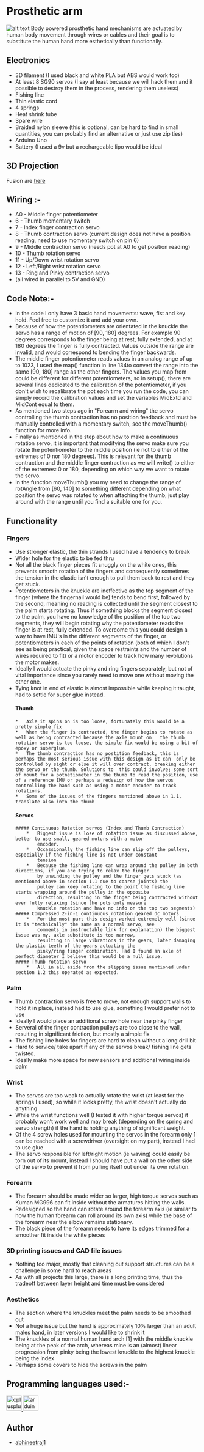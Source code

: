 # Prosthetic arm
![alt text](https://github.com/abhineetraj1/arduino-prosthetic-arm/blob/main/jk.jpg?raw=true)
Body powered prosthetic hand mechanisms are actuated by human body movement through wires or cables and their goal is to substitute the human hand more esthetically than functionally.

## Electronics
*	3D filament (I used black and white PLA but ABS would work too)
*	At least 8 SG90 servos (I say at least because we will hack them and it possible to destroy them in the process, rendering them useless)
*	Fishing line
*	Thin elastic cord
*	4 springs
*	Heat shrink tube
*	Spare wire
*	Braided nylon sleeve (this is optional, can be hard to find in small quantities, you can probably find an alternative or just use zip ties)
*	Arduino Uno
*	Battery (I used a 9v but a rechargeable lipo would be ideal

## 3D Projection
Fusion are [here](https://willdonaldson.autodesk360.com/g/shares/SH9285eQTcf875d3c539357569a818d905d1)

## Wiring :-
*	A0 - Middle finger potentiometer 
*	6  - Thumb momentary switch
*	7  - Index finger contraction servo
*	8  - Thumb contraction servo (current design does not have a position reading, need to use momentary switch on pin 6)
*	9  - Middle contraction servo (needs pot at A0 to get position reading)
*	10 - Thumb rotation servo 
*	11 - Up/Down wrist rotation servo
*	12 - Left/Right wrist rotation servo
*	13 - Ring and Pinky contraction servo
*	(all wired in parallel to 5V and GND)

## Code Note:-
*	In the code I only have 3 basic hand movements: wave, fist and key hold. Feel free to customize it and add your own.
*	Because of how the potentiometers are orientated in the knuckle the servo has a range of motion of [90, 180] degrees. For example 90 degrees corresponds to the finger being at rest, fully extended, and at 180 degrees the finger is fully contracted. Values outside the range are invalid, and would correspond to bending the finger backwards.
*	The middle finger potentiometer reads values in an analog range of up to 1023, I used the map() function in line 134to convert the range into the same [90, 180] range as the other fingers. The values you map from could be different for different potentiometers, so in setup(), there are several lines dedicated to the calibration of the potentiometer, if you don't wish to recalibrate the pot each time you run the code, you can simply record the calibration values and set the variables MidExtd and MidCont equal to them.
*	As mentioned two steps ago in "Forearm and wiring" the servo controlling the thumb contraction has no position feedback and must be manually controlled with a momentary switch, see the moveThumb() function for more info.
*	Finally as mentioned in the step about how to make a continuous rotation servo, it is important that modifying the servo make sure you rotate the potentiometer to the middle position (ie not to either of the extremes of 0 nor 180 degrees). This is relevant for the thumb contraction and the middle finger contraction as we will write() to either of the extremes: 0 or 180, depending on which way we want to rotate the servo.
*	In the function moveThumb() you my need to change the range of rotAngle from [60, 140] to something different depending on what position the servo was rotated to when attaching the thumb, just play around with the range until you find a suitable one for you.

## Functionality

### Fingers
*	Use stronger elastic, the thin strands I used have a tendency to break
*	Wider hole for the elastic to be fed thru
*	Not all the black finger pieces fit snuggly on the white ones, this prevents smooth rotation of the fingers and    consequently sometimes the tension in the elastic isn’t enough to pull them back to rest and they get stuck.
*	Potentiometers in the knuckle are ineffective as the top segment of the finger (where the fingernail would be)   tends to bend first, followed by the second, meaning no reading is collected until the segment closest to the palm   starts rotating. Thus if something blocks the segment closest to the palm, you have no knowledge of the position   of the top two segments, they will begin rotating why the potentiometer reads the finger is at rest, fully extended.   To overcome this you could design a way to have IMU's in the different segments of the finger, or potentiometers in   each of the points of rotation (both of which I don't see as being practical, given the space restraints and the   number of wires required to fit) or a motor encoder to track how many revolutions the motor makes.
*	Ideally I would actuate the pinky and ring fingers separately, but not of vital importance since you rarely need   to move one without moving the other one.
*	Tying knot in end of elastic is almost impossible while keeping it taught, had to settle for super glue instead. 
    #### Thumb
        *	Axle it spins on is too loose, fortunately this would be a pretty simple fix 
        *	When the finger is contracted, the finger begins to rotate as well as being contracted because the axle mount on   the thumb rotation servo is too loose, the simple fix would be using a bit of epoxy or superglue.
        *	The thumb contraction has no postition feedback, this is perhaps the most serious issue with this design as it can  only be controlled by sight or else it will over contract, breaking either the servo or the thumb. Solutions to  this could involve; some sort of mount for a potnetiometer in the thumb to read the position, use of a reference IMU or perhaps a redesign of how the servos controlling the hand such as using a motor encoder to track rotations.
        *	Some of the issues of the fingers mentioned above in 1.1, translate also into the thumb
    #### Servos 
        ##### Continuous Rotation servos (Index and Thumb Contraction)
            *	Biggest issue is lose of rotation issue as discussed above, better to use small, geared motors with a motor  
                encoder.
            *	Occassionally the fishing line can slip off the pulleys, especially if the fishing line is not under constant  
                tension 
            *	Because the fishing line can wrap around the pulley in both directions, if you are trying to relax the finger  
                by unwinding the pulley and the finger gets stuck (as mentioned above in section 1.1 due to coarse joints) the  
                pulley can keep rotating to the point the fishing line starts wrapping around the pulley in the opposite  
                direction, resulting in the finger being contracted without ever fully relaxing (since the pots only measure 
                knuckle rotation and have no info on the top two segments)
        ##### Compressed 2-in-1 continuous rotation geared dc motors
            *	For the most part this design worked extremely well (since it is "technically" the same as a normal servo, see  
                comments in instructable link for explanation) the biggest issue was my, axle substitute is too narrow,  
                resulting in large vibrations in the gears, later damaging the plastic teeth of the gears actuating the  
                pinky/ring finger combination. Had I found an axle of perfect diameter I believe this would be a null issue.
        ##### Thumb rotation servo
            *	All in all aside from the slipping issue mentioned under section 1.2 this operated as expected.
### Palm
*	Thumb contraction servo is free to move, not enough support walls to hold it in place, instead had to use glue, something I would prefer not to use
*	Ideally I would place an additional screw hole near the pinky finger
*	Serveral of the finger contraction pulleys are too close to the wall, resulting in significant friction, but mostly a simple fix 
*	The fishing line holes for fingers are hard to clean without a long drill bit
*	Hard to service/ take apart if any of the servos break/ fishing line gets twisted.
*	Ideally make more space for new sensors and additional wiring inside palm
### Wrist
*	The servos are too weak to actually rotate the wrist (at least for the springs I used), so while it looks pretty, the wrist doesn't actually do anything
*	While the wrist functions well (I tested it with higher torque servos) it probably won’t work well and may break (depending on the spring and servo strength) if the hand is holding anything of significant weight.
*	Of the 4 screw holes used for mounting the servos in the forearm only 1 can be reached with a screwdriver (oversight on my part), instead I had to use glue
*	The servo responsible for left/right motion (ie waving) could easily be torn out of its mount, instead I should have put a wall on the other side of the servo to prevent it from pulling itself out under its own rotation.
### Forearm
*	The forearm should be made wider so larger, high torque servos such as Kuman MG996 can fit inside without the armatures hitting the walls.
*	Redesigned so the hand can rotate around the forearm axis (ie similar to how the human forearm can roll around its own axis) while the base of the forearm near the elbow remains stationary.
*	The black piece of the forearm needs to have its edges trimmed for a smoother fit inside the white pieces
### 3D printing issues and CAD file issues
*	Nothing too major, mostly that cleaning out support structures can be a challenge in some hard to reach areas
*	As with all projects this large, there is a long printing time, thus the tradeoff between layer height and time must be considered

### Aesthetics 
*	The section where the knuckles meet the palm needs to be smoothed out
*	Not a huge issue but the hand is approximately 10% larger than an adult males hand, in later versions I would like to shrink it
*	The knuckles of a normal human hand arch [1] with the middle knuckle being at the peak of the arch, whereas mine is an (almost) linear progression from pinky being the lowest knuckle to the highest knuckle being the index
*	Perhaps some covers to hide the screws in the palm

## Programming languages used:-
<a href="https://www.w3schools.com/cpp/" target="_blank" rel="noreferrer"> <img src="https://raw.githubusercontent.com/devicons/devicon/master/icons/cplusplus/cplusplus-original.svg" alt="cplusplus" width="40" height="40"/> </a> <a href="https://www.arduino.cc/" target="_blank" rel="noreferrer"> <img src="https://cdn.worldvectorlogo.com/logos/arduino-1.svg" alt="arduino" width="40" height="40"/> </a>

## Author
*	[abhineetraj1](http://github.com/abhineetraj1)
